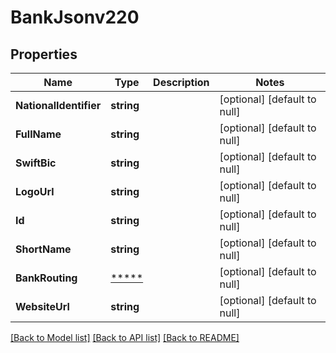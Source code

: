 # BankJsonv220

## Properties
Name | Type | Description | Notes
------------ | ------------- | ------------- | -------------
**NationalIdentifier** | **string** |  | [optional] [default to null]
**FullName** | **string** |  | [optional] [default to null]
**SwiftBic** | **string** |  | [optional] [default to null]
**LogoUrl** | **string** |  | [optional] [default to null]
**Id** | **string** |  | [optional] [default to null]
**ShortName** | **string** |  | [optional] [default to null]
**BankRouting** | [*****](.md) |  | [optional] [default to null]
**WebsiteUrl** | **string** |  | [optional] [default to null]

[[Back to Model list]](../README.md#documentation-for-models) [[Back to API list]](../README.md#documentation-for-api-endpoints) [[Back to README]](../README.md)

